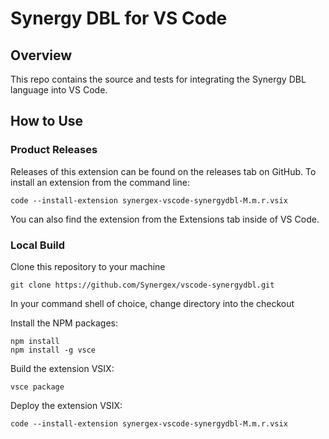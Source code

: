 # Synergy DBL for VS Code

## Overview

This repo contains the source and tests for integrating the Synergy DBL language into VS Code.

## How to Use

### Product Releases
Releases of this extension can be found on the releases tab on GitHub.
To install an extension from the command line:
```
code --install-extension synergex-vscode-synergydbl-M.m.r.vsix
```

You can also find the extension from the Extensions tab inside of VS Code. 

### Local Build

Clone this repository to your machine
```
git clone https://github.com/Synergex/vscode-synergydbl.git
```

In your command shell of choice, change directory into the checkout

Install the NPM packages:
```
npm install
npm install -g vsce
```
Build the extension VSIX:
```
vsce package
```
Deploy the extension VSIX:
```
code --install-extension synergex-vscode-synergydbl-M.m.r.vsix
```